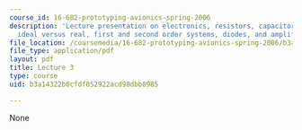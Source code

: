 ```yaml
---
course_id: 16-682-prototyping-avionics-spring-2006
description: 'Lecture presentation on electronics, resistors, capacitors, inductors:
  ideal versus real, first and second order systems, diodes, and amplifiers.'
file_location: /coursemedia/16-682-prototyping-avionics-spring-2006/b3a14322b6cfdf052922acd98dbb8985_lect3.pdf
file_type: application/pdf
layout: pdf
title: Lecture 3
type: course
uid: b3a14322b6cfdf052922acd98dbb8985

---
```

None
